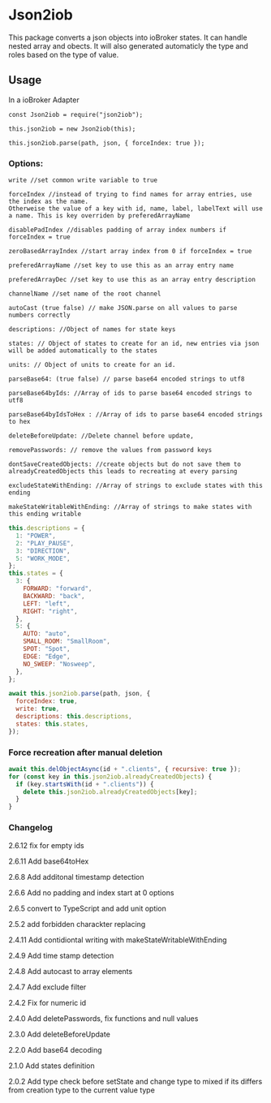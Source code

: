 # Json2iob

This package converts a json objects into ioBroker states. It can handle nested array and obects. It will also generated automaticly the type and roles based on the type of value.

## Usage

In a ioBroker Adapter

```
const Json2iob = require("json2iob");

this.json2iob = new Json2iob(this);

this.json2iob.parse(path, json, { forceIndex: true });
```

### Options:

```
write //set common write variable to true

forceIndex //instead of trying to find names for array entries, use the index as the name.
Otherweise the value of a key with id, name, label, labelText will use a name. This is key overriden by preferedArrayName

disablePadIndex //disables padding of array index numbers if forceIndex = true

zeroBasedArrayIndex //start array index from 0 if forceIndex = true

preferedArrayName //set key to use this as an array entry name

preferedArrayDec //set key to use this as an array entry description

channelName //set name of the root channel

autoCast (true false) // make JSON.parse on all values to parse numbers correctly

descriptions: //Object of names for state keys

states: // Object of states to create for an id, new entries via json will be added automatically to the states

units: // Object of units to create for an id.

parseBase64: (true false) // parse base64 encoded strings to utf8

parseBase64byIds: //Array of ids to parse base64 encoded strings to utf8

parseBase64byIdsToHex : //Array of ids to parse base64 encoded strings to hex

deleteBeforeUpdate: //Delete channel before update,

removePasswords: // remove the values from password keys

dontSaveCreatedObjects: //create objects but do not save them to alreadyCreatedObjects this leads to recreating at every parsing

excludeStateWithEnding: //Array of strings to exclude states with this ending

makeStateWritableWithEnding: //Array of strings to make states with this ending writable
```

```javascript
this.descriptions = {
  1: "POWER",
  2: "PLAY_PAUSE",
  3: "DIRECTION",
  5: "WORK_MODE",
};
this.states = {
  3: {
    FORWARD: "forward",
    BACKWARD: "back",
    LEFT: "left",
    RIGHT: "right",
  },
  5: {
    AUTO: "auto",
    SMALL_ROOM: "SmallRoom",
    SPOT: "Spot",
    EDGE: "Edge",
    NO_SWEEP: "Nosweep",
  },
};

await this.json2iob.parse(path, json, {
  forceIndex: true,
  write: true,
  descriptions: this.descriptions,
  states: this.states,
});
```

### Force recreation after manual deletion

```javascript
await this.delObjectAsync(id + ".clients", { recursive: true });
for (const key in this.json2iob.alreadyCreatedObjects) {
  if (key.startsWith(id + ".clients")) {
    delete this.json2iob.alreadyCreatedObjects[key];
  }
}
```

### Changelog

2.6.12 fix for empty ids

2.6.11 Add base64toHex

2.6.8 Add additonal timestamp detection

2.6.6 Add no padding and index start at 0 options

2.6.5 convert to TypeScript and add unit option

2.5.2 add forbidden charackter replacing

2.4.11 Add contidiontal writing with makeStateWritableWithEnding

2.4.9 Add time stamp detection

2.4.8 Add autocast to array elements

2.4.7 Add exclude filter

2.4.2 Fix for numeric id

2.4.0 Add deletePasswords, fix functions and null values

2.3.0 Add deleteBeforeUpdate

2.2.0 Add base64 decoding

2.1.0 Add states definition

2.0.2 Add type check before setState and change type to mixed if its differs from creation type to the current value type
